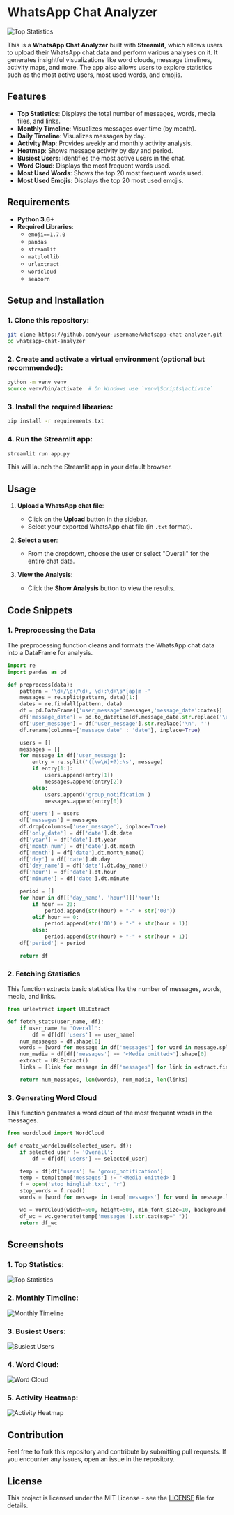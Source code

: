 # WhatsApp Chat Analyzer

![Top Statistics](images/home.png)

This is a **WhatsApp Chat Analyzer** built with **Streamlit**, which allows users to upload their WhatsApp chat data and perform various analyses on it. It generates insightful visualizations like word clouds, message timelines, activity maps, and more. The app also allows users to explore statistics such as the most active users, most used words, and emojis.

## Features
- **Top Statistics**: Displays the total number of messages, words, media files, and links.
- **Monthly Timeline**: Visualizes messages over time (by month).
- **Daily Timeline**: Visualizes messages by day.
- **Activity Map**: Provides weekly and monthly activity analysis.
- **Heatmap**: Shows message activity by day and period.
- **Busiest Users**: Identifies the most active users in the chat.
- **Word Cloud**: Displays the most frequent words used.
- **Most Used Words**: Shows the top 20 most frequent words used.
- **Most Used Emojis**: Displays the top 20 most used emojis.

## Requirements

- **Python 3.6+**
- **Required Libraries**:
  - `emoji==1.7.0`
  - `pandas`
  - `streamlit`
  - `matplotlib`
  - `urlextract`
  - `wordcloud`
  - `seaborn`

## Setup and Installation

### 1. Clone this repository:

```bash
git clone https://github.com/your-username/whatsapp-chat-analyzer.git
cd whatsapp-chat-analyzer
```

### 2. Create and activate a virtual environment (optional but recommended):

```bash
python -m venv venv
source venv/bin/activate  # On Windows use `venv\Scripts\activate`
```

### 3. Install the required libraries:

```bash
pip install -r requirements.txt
```

### 4. Run the Streamlit app:

```bash
streamlit run app.py
```

This will launch the Streamlit app in your default browser.

## Usage

1. **Upload a WhatsApp chat file**:
   - Click on the **Upload** button in the sidebar.
   - Select your exported WhatsApp chat file (in `.txt` format).
   
2. **Select a user**:
   - From the dropdown, choose the user or select "Overall" for the entire chat data.

3. **View the Analysis**:
   - Click the **Show Analysis** button to view the results.

## Code Snippets

### 1. **Preprocessing the Data**

The preprocessing function cleans and formats the WhatsApp chat data into a DataFrame for analysis.

```python
import re
import pandas as pd

def preprocess(data):
    pattern = '\d+/\d+/\d+, \d+:\d+\s*[ap]m -'
    messages = re.split(pattern, data)[1:]
    dates = re.findall(pattern, data)
    df = pd.DataFrame({'user_message':messages,'message_date':dates})
    df['message_date'] = pd.to_datetime(df.message_date.str.replace('\u202f', ' '), format='%d/%m/%y, %I:%M %p -', errors='coerce')
    df['user_message'] = df['user_message'].str.replace('\n', '')
    df.rename(columns={'message_date' : 'date'}, inplace=True)

    users = []
    messages = []
    for message in df['user_message']:
        entry = re.split('([\w\W]+?):\s', message)
        if entry[1:]:
            users.append(entry[1])
            messages.append(entry[2])
        else:
            users.append('group_notification')
            messages.append(entry[0])

    df['users'] = users
    df['messages'] = messages
    df.drop(columns=['user_message'], inplace=True)
    df['only_date'] = df['date'].dt.date
    df['year'] = df['date'].dt.year
    df['month_num'] = df['date'].dt.month
    df['month'] = df['date'].dt.month_name()
    df['day'] = df['date'].dt.day
    df['day_name'] = df['date'].dt.day_name()
    df['hour'] = df['date'].dt.hour
    df['minute'] = df['date'].dt.minute

    period = []
    for hour in df[['day_name', 'hour']]['hour']:
        if hour == 23:
            period.append(str(hour) + "-" + str('00'))
        elif hour == 0:
            period.append(str('00') + "-" + str(hour + 1))
        else:
            period.append(str(hour) + "-" + str(hour + 1))
    df['period'] = period

    return df
```

### 2. **Fetching Statistics**

This function extracts basic statistics like the number of messages, words, media, and links.

```python
from urlextract import URLExtract

def fetch_stats(user_name, df):
    if user_name != 'Overall':
        df = df[df['users'] == user_name]
    num_messages = df.shape[0]
    words = [word for message in df['messages'] for word in message.split()]
    num_media = df[df['messages'] == '<Media omitted>'].shape[0]
    extract = URLExtract()
    links = [link for message in df['messages'] for link in extract.find_urls(message)]

    return num_messages, len(words), num_media, len(links)
```

### 3. **Generating Word Cloud**

This function generates a word cloud of the most frequent words in the messages.

```python
from wordcloud import WordCloud

def create_wordcloud(selected_user, df):
    if selected_user != 'Overall':
        df = df[df['users'] == selected_user]

    temp = df[df['users'] != 'group_notification']
    temp = temp[temp['messages'] != '<Media omitted>']
    f = open('stop_hinglish.txt', 'r')
    stop_words = f.read()
    words = [word for message in temp['messages'] for word in message.lower().split()]

    wc = WordCloud(width=500, height=500, min_font_size=10, background_color='white')
    df_wc = wc.generate(temp['messages'].str.cat(sep=" "))
    return df_wc
```

## Screenshots

### 1. **Top Statistics**:
![Top Statistics](images/top-statistics.png)

### 2. **Monthly Timeline**:
![Monthly Timeline](images/monthly.png)

### 3. **Busiest Users**:
![Busiest Users](images/busiest-users.png)

### 4. **Word Cloud**:
![Word Cloud](images/wordcloud.png)

### 5. **Activity Heatmap**:
![Activity Heatmap](images/heatmap.png)

## Contribution

Feel free to fork this repository and contribute by submitting pull requests. If you encounter any issues, open an issue in the repository.

## License

This project is licensed under the MIT License - see the [LICENSE](LICENSE) file for details.
